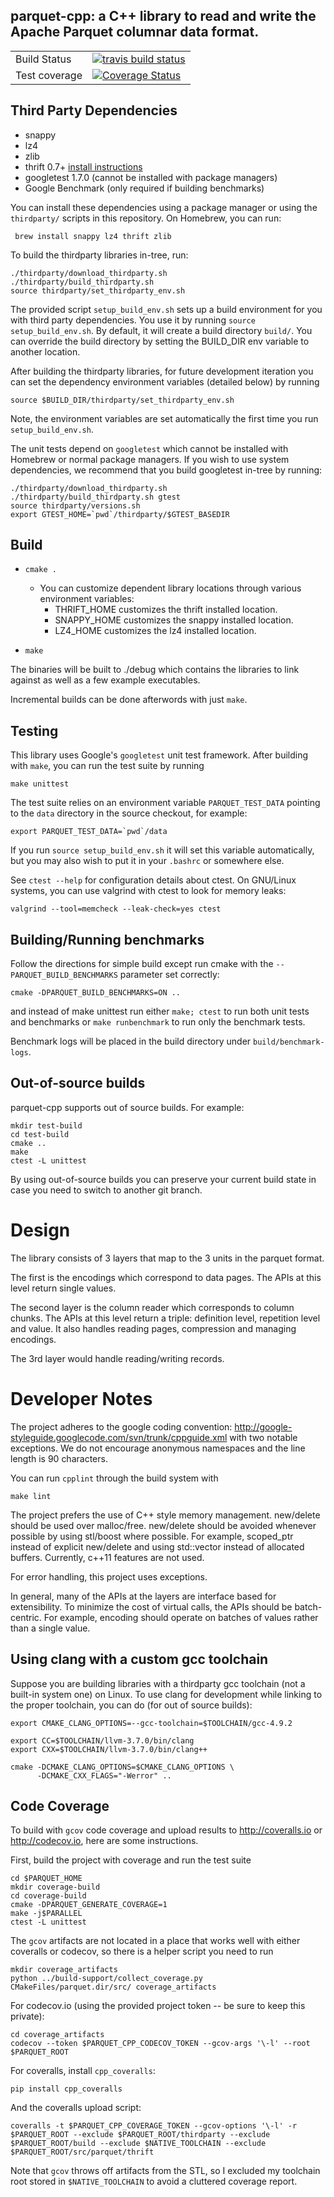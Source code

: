 <!---
  Licensed under the Apache License, Version 2.0 (the "License");
  you may not use this file except in compliance with the License.
  You may obtain a copy of the License at

   http://www.apache.org/licenses/LICENSE-2.0

  Unless required by applicable law or agreed to in writing, software
  distributed under the License is distributed on an "AS IS" BASIS,
  WITHOUT WARRANTIES OR CONDITIONS OF ANY KIND, either express or implied.
  See the License for the specific language governing permissions and
  limitations under the License. See accompanying LICENSE file.
-->

## parquet-cpp: a C++ library to read and write the Apache Parquet columnar data format.

<table>
  <tr>
    <td>Build Status</td>
    <td>
    <a href="https://travis-ci.org/apache/parquet-cpp">
    <img src="https://travis-ci.org/apache/parquet-cpp.svg?branch=master" alt="travis build status" />
    </a>
    </td>
  </tr>
  <tr>
    <td>Test coverage</td>
    <td>
      <a href='https://coveralls.io/github/apache/parquet-cpp?branch=master'><img src='https://coveralls.io/repos/github/apache/parquet-cpp/badge.svg?branch=master' alt='Coverage Status' /></a>
    </td>
  </tr>
</table>

## Third Party Dependencies

- snappy
- lz4
- zlib
- thrift 0.7+ [install instructions](https://thrift.apache.org/docs/install/)
- googletest 1.7.0 (cannot be installed with package managers)
- Google Benchmark (only required if building benchmarks)

You can install these dependencies using a package manager or using the
`thirdparty/` scripts in this repository. On Homebrew, you can run:

```shell
 brew install snappy lz4 thrift zlib
```

To build the thirdparty libraries in-tree, run:

```shell
./thirdparty/download_thirdparty.sh
./thirdparty/build_thirdparty.sh
source thirdparty/set_thirdparty_env.sh
```

The provided script `setup_build_env.sh` sets up a build environment for you
with third party dependencies.  You use it by running `source
setup_build_env.sh`.  By default, it will create a build directory `build/`.
You can override the build directory by setting the BUILD_DIR env variable to
another location.

After building the thirdparty libraries, for future development iteration you
can set the dependency environment variables (detailed below) by running

`source $BUILD_DIR/thirdparty/set_thirdparty_env.sh`

Note, the environment variables are set automatically the first time you run
`setup_build_env.sh`.

The unit tests depend on `googletest` which cannot be installed with Homebrew
or normal package managers. If you wish to use system dependencies, we
recommend that you build googletest in-tree by running:

```
./thirdparty/download_thirdparty.sh
./thirdparty/build_thirdparty.sh gtest
source thirdparty/versions.sh
export GTEST_HOME=`pwd`/thirdparty/$GTEST_BASEDIR
```

## Build

- `cmake .`

  - You can customize dependent library locations through various environment variables:
    - THRIFT_HOME customizes the thrift installed location.
    - SNAPPY_HOME customizes the snappy installed location.
    - LZ4_HOME customizes the lz4 installed location.

- `make`

The binaries will be built to ./debug which contains the libraries to link against as
well as a few example executables.

Incremental builds can be done afterwords with just `make`.

## Testing

This library uses Google's `googletest` unit test framework. After building
with `make`, you can run the test suite by running

```
make unittest
```

The test suite relies on an environment variable `PARQUET_TEST_DATA` pointing
to the `data` directory in the source checkout, for example:

```
export PARQUET_TEST_DATA=`pwd`/data
```

If you run `source setup_build_env.sh` it will set this variable automatically,
but you may also wish to put it in your `.bashrc` or somewhere else.

See `ctest --help` for configuration details about ctest. On GNU/Linux systems,
you can use valgrind with ctest to look for memory leaks:

```
valgrind --tool=memcheck --leak-check=yes ctest
```

## Building/Running benchmarks

Follow the directions for simple build except run cmake
with the `--PARQUET_BUILD_BENCHMARKS` parameter set correctly:

    cmake -DPARQUET_BUILD_BENCHMARKS=ON ..

and instead of make unittest run either `make; ctest` to run both unit tests
and benchmarks or `make runbenchmark` to run only the benchmark tests.

Benchmark logs will be placed in the build directory under `build/benchmark-logs`.


## Out-of-source builds

parquet-cpp supports out of source builds. For example:

```
mkdir test-build
cd test-build
cmake ..
make
ctest -L unittest
```

By using out-of-source builds you can preserve your current build state in case
you need to switch to another git branch.

Design
========
The library consists of 3 layers that map to the 3 units in the parquet format.

The first is the encodings which correspond to data pages. The APIs at this level
return single values.

The second layer is the column reader which corresponds to column chunks. The APIs at
this level return a triple: definition level, repetition level and value. It also handles
reading pages, compression and managing encodings.

The 3rd layer would handle reading/writing records.

Developer Notes
========
The project adheres to the google coding convention:
http://google-styleguide.googlecode.com/svn/trunk/cppguide.xml
with two notable exceptions. We do not encourage anonymous namespaces and the line
length is 90 characters.

You can run `cpplint` through the build system with

```
make lint
```

The project prefers the use of C++ style memory management. new/delete should be used
over malloc/free. new/delete should be avoided whenever possible by using stl/boost
where possible. For example, scoped_ptr instead of explicit new/delete and using
std::vector instead of allocated buffers. Currently, c++11 features are not used.

For error handling, this project uses exceptions.

In general, many of the APIs at the layers are interface based for extensibility. To
minimize the cost of virtual calls, the APIs should be batch-centric. For example,
encoding should operate on batches of values rather than a single value.

## Using clang with a custom gcc toolchain

Suppose you are building libraries with a thirdparty gcc toolchain (not a
built-in system one) on Linux. To use clang for development while linking to
the proper toolchain, you can do (for out of source builds):

```shell
export CMAKE_CLANG_OPTIONS=--gcc-toolchain=$TOOLCHAIN/gcc-4.9.2

export CC=$TOOLCHAIN/llvm-3.7.0/bin/clang
export CXX=$TOOLCHAIN/llvm-3.7.0/bin/clang++

cmake -DCMAKE_CLANG_OPTIONS=$CMAKE_CLANG_OPTIONS \
	  -DCMAKE_CXX_FLAGS="-Werror" ..
```

## Code Coverage

To build with `gcov` code coverage and upload results to http://coveralls.io or
http://codecov.io, here are some instructions.

First, build the project with coverage and run the test suite

```
cd $PARQUET_HOME
mkdir coverage-build
cd coverage-build
cmake -DPARQUET_GENERATE_COVERAGE=1
make -j$PARALLEL
ctest -L unittest
```

The `gcov` artifacts are not located in a place that works well with either
coveralls or codecov, so there is a helper script you need to run

```
mkdir coverage_artifacts
python ../build-support/collect_coverage.py CMakeFiles/parquet.dir/src/ coverage_artifacts
```

For codecov.io (using the provided project token -- be sure to keep this
private):

```
cd coverage_artifacts
codecov --token $PARQUET_CPP_CODECOV_TOKEN --gcov-args '\-l' --root $PARQUET_ROOT
```

For coveralls, install `cpp_coveralls`:

```
pip install cpp_coveralls
```

And the coveralls upload script:

```
coveralls -t $PARQUET_CPP_COVERAGE_TOKEN --gcov-options '\-l' -r $PARQUET_ROOT --exclude $PARQUET_ROOT/thirdparty --exclude $PARQUET_ROOT/build --exclude $NATIVE_TOOLCHAIN --exclude $PARQUET_ROOT/src/parquet/thrift
```

Note that `gcov` throws off artifacts from the STL, so I excluded my toolchain
root stored in `$NATIVE_TOOLCHAIN` to avoid a cluttered coverage report.
